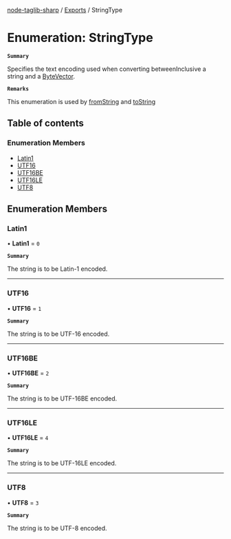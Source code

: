 [node-taglib-sharp](../README.md) / [Exports](../modules.md) / StringType

# Enumeration: StringType

**`Summary`**

Specifies the text encoding used when converting betweenInclusive a string and a
    [ByteVector](../classes/ByteVector.md).

**`Remarks`**

This enumeration is used by [fromString](../classes/ByteVector.md#fromstring) and
    [toString](../classes/ByteVector.md#tostring)

## Table of contents

### Enumeration Members

- [Latin1](StringType.md#latin1)
- [UTF16](StringType.md#utf16)
- [UTF16BE](StringType.md#utf16be)
- [UTF16LE](StringType.md#utf16le)
- [UTF8](StringType.md#utf8)

## Enumeration Members

### Latin1

• **Latin1** = ``0``

**`Summary`**

The string is to be Latin-1 encoded.

___

### UTF16

• **UTF16** = ``1``

**`Summary`**

The string is to be UTF-16 encoded.

___

### UTF16BE

• **UTF16BE** = ``2``

**`Summary`**

The string is to be UTF-16BE encoded.

___

### UTF16LE

• **UTF16LE** = ``4``

**`Summary`**

The string is to be UTF-16LE encoded.

___

### UTF8

• **UTF8** = ``3``

**`Summary`**

The string is to be UTF-8 encoded.
